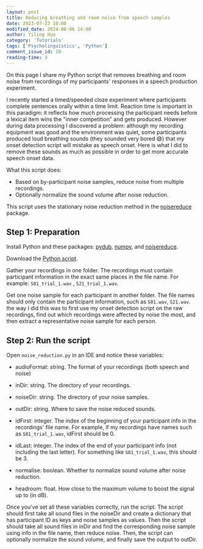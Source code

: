 ```yaml
---
layout: post
title: Reducing breathing and room noise from speech samples
date: 2023-07-23 10:00
modified_date: 2024-08-06 14:00
author: Yiling Huo
category: 'Tutorials'
tags: ['Psycholinguistics', 'Python']
comment_issue_id: 10
reading-time: 3
---
```


On this page I share my Python script that removes breathing and room noise from recordings of my participants' responses in a speech production experiment. 

<!--excerpt-->

I recently started a timed/speeded cloze experiment where participants complete sentences orally within a time limit. Reaction time is important in this paradigm: it reflects how much processing the participant needs before a lexical item wins the "inner competition" and gets produced. However during data processing I discovered a problem: although my recording equipment was good and the environment was quiet, some participants produced loud breathing sounds (they sounded very bored &#128517;) that my onset detection script will mistake as speech onset. Here is what I did to remove these sounds as much as possible in order to get more accurate speech onset data. 

What this script does:
- Based on by-participant noise samples, reduce noise from multiple recordings.
- Optionally normalize the sound volume after noise reduction. 

This script uses the stationary noise reduction method in the [noisereduce](https://timsainburg.com/noise-reduction-python.html) package. 

## Step 1: Preparation

Install Python and these packages: [pydub](https://github.com/jiaaro/pydub), [numpy](https://numpy.org/install/), and [noisereduce](https://github.com/timsainb/noisereduce). 

Download the <a href="https://gist.github.com/Yiling-Huo/6fc080cba8f3f4260252c20bbf8eb320">Python script</a>.

Gather your recordings in one folder. The recordings must contain participant information in the exact same places in the file name. For example: `S01_trial_1.wav` , `S21_trial_1.wav`. 

Get one noise sample for each participant in another folder. The file names should only contain the participant information, such as `S01.wav`, `S21.wav`. the way I did this was to first use my onset detection script on the raw recordings, find out which recordings were affected by noise the most, and then extract a representative noise sample for each person. 

## Step 2: Run the script

Open `noise_reduction.py`  in an IDE and notice these variables:

- audioFormat: string. The format of your recordings (both speech and noise)

- inDir: string. The directory of your recordings.
- noiseDir: string. The directory of your noise samples. 
- outDir: string. Where to save the noise reduced sounds. 

- idFirst: integer. The index of the beginning of your participant info in the recordings' file name. For example, if my recordings have names such as `S01_trial_1.wav`, idFirst should be 0.
- idLast: integer. The index of the end of your participant info (not including the last letter). For something like `S01_trial_1.wav`, this should be 3. 

- normalise: boolean. Whether to normalize sound volume after noise reduction. 
- headroom: float. How close to the maximum volume to boost the signal up to (in dB).

Once you've set all these variables correctly, run the script. The script should first take all sound files in the noiseDir and create a dictionary that has participant ID as keys and noise samples as values. Then the script should take all sound files in inDir and find the corresponding noise sample using info in the file name, then reduce noise. Then, the script can optionally normalize the sound volume, and finally save the output to outDir. 
